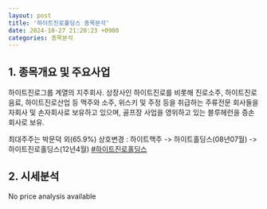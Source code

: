 ```yaml
---
layout: post
title: '하이트진로홀딩스 종목분석'
date: 2024-10-27 21:20:23 +0900
categories: 종목분석
---
```


## 1. 종목개요 및 주요사업

하이트진로그룹 계열의 지주회사. 상장사인 하이트진로를 비롯해 진로소주, 하이트진로음료, 하이트진로산업 등 맥주와 소주, 위스키 및 주정 등을 취급하는 주류전문 회사들을 자회사 및 손자회사로 보유하고 있으며, 골프장 사업을 영위하고 있는 블루헤런을 증손회사로 보유.

최대주주는 박문덕 외(65.9%) 상호변경 : 하이트맥주 -> 하이트홀딩스(08년07월) -> 하이트진로홀딩스(12년4월)
[#하이트진로홀딩스](#)

## 2. 시세분석

No price analysis available
